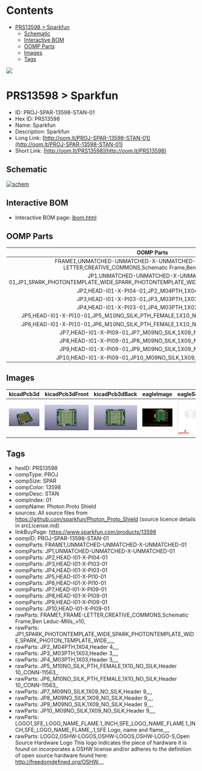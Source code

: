



Contents
========

* [PRS13598 > Sparkfun](#prs13598--sparkfun)
	* [Schematic](#schematic)
	* [Interactive BOM](#interactive-bom)
	* [OOMP Parts](#oomp-parts)
	* [Images](#images)
	* [Tags](#tags)
  
![][im]
# PRS13598 > Sparkfun

- ID: PROJ-SPAR-13598-STAN-01
- Hex ID: PRS13598
- Name: Sparkfun
- Description: Sparkfun
- Long Link: [http://oom.lt/PROJ-SPAR-13598-STAN-01](http://oom.lt/PROJ-SPAR-13598-STAN-01)
- Short Link: [http://oom.lt/PRS13598](http://oom.lt/PRS13598)

## Schematic
  
[![schem](eagleSchemImage.png)](eagleSchemImage.png)
## Interactive BOM

- Interactive BOM page: [ibom.html](https://htmlpreview.github.io/?https://github.com/oomlout/oomlout_OOMP_projects/blob/main/PROJ-SPAR-13598-STAN-01/kicad/bom/ibom.html)

## OOMP Parts
  

|OOMP Parts|
| :---: |
|FRAME1,UNMATCHED-UNMATCHED-X-UNMATCHED-01,FRAME1,,FRAME-LETTER,CREATIVE_COMMONS,Schematic Frame,Ben Leduc-Mills,,v10,|
|JP1,UNMATCHED-UNMATCHED-X-UNMATCHED-01,JP1,SPARK_PHOTONTEMPLATE_WIDE,SPARK_PHOTONTEMPLATE_WIDE,SPARK_PHOTON_TEMPLATE_WIDE,,,,,|
|JP2,HEAD-I01-X-PI04-01,JP2,,M04PTH,1X04,Header 4,,,,|
|JP3,HEAD-I01-X-PI03-01,JP3,,M03PTH,1X03,Header 3,,,,|
|JP4,HEAD-I01-X-PI03-01,JP4,,M03PTH,1X03,Header 3,,,,|
|JP5,HEAD-I01-X-PI10-01,JP5,,M10NO_SILK_PTH_FEMALE,1X10_NO_SILK,Header 10,,CONN-11563,,|
|JP6,HEAD-I01-X-PI10-01,JP6,,M10NO_SILK_PTH_FEMALE,1X10_NO_SILK,Header 10,,CONN-11563,,|
|JP7,HEAD-I01-X-PI09-01,JP7,,M09NO_SILK,1X09_NO_SILK,Header 9,,,,|
|JP8,HEAD-I01-X-PI09-01,JP8,,M09NO_SILK,1X09_NO_SILK,Header 9,,,,|
|JP9,HEAD-I01-X-PI09-01,JP9,,M09NO_SILK,1X09_NO_SILK,Header 9,,,,|
|JP10,HEAD-I01-X-PI09-01,JP10,,M09NO_SILK,1X09_NO_SILK,Header 9,,,,|

## Images
  
  

|kicadPcb3d|kicadPcb3dFront|kicadPcb3dBack|eagleImage|eagleSchemImage|
| :---: | :---: | :---: | :---: | :---: |
|[![kicadPcb3d](kicadPcb3d_140.png)](kicadPcb3d.png)|[![kicadPcb3dFront](kicadPcb3dFront_140.png)](kicadPcb3dFront.png)|[![kicadPcb3dBack](kicadPcb3dBack_140.png)](kicadPcb3dBack.png)|[![eagleImage](eagleImage_140.png)](eagleImage.png)|[![eagleSchemImage](eagleSchemImage_140.png)](eagleSchemImage.png)|

## Tags

- hexID: PRS13598
- oompType: PROJ
- oompSize: SPAR
- oompColor: 13598
- oompDesc: STAN
- oompIndex: 01
- oompName: Photon Proto Shield
- sources: All source files from https://github.com/sparkfun/Photon_Proto_Shield (source licence details in srcLicense.md)
- linkBuyPage: https://www.sparkfun.com/products/13598
- oompID: PROJ-SPAR-13598-STAN-01
- oompParts: FRAME1,UNMATCHED-UNMATCHED-X-UNMATCHED-01
- oompParts: JP1,UNMATCHED-UNMATCHED-X-UNMATCHED-01
- oompParts: JP2,HEAD-I01-X-PI04-01
- oompParts: JP3,HEAD-I01-X-PI03-01
- oompParts: JP4,HEAD-I01-X-PI03-01
- oompParts: JP5,HEAD-I01-X-PI10-01
- oompParts: JP6,HEAD-I01-X-PI10-01
- oompParts: JP7,HEAD-I01-X-PI09-01
- oompParts: JP8,HEAD-I01-X-PI09-01
- oompParts: JP9,HEAD-I01-X-PI09-01
- oompParts: JP10,HEAD-I01-X-PI09-01
- rawParts: FRAME1,,FRAME-LETTER,CREATIVE_COMMONS,Schematic Frame,Ben Leduc-Mills,,v10,
- rawParts: JP1,SPARK_PHOTONTEMPLATE_WIDE,SPARK_PHOTONTEMPLATE_WIDE,SPARK_PHOTON_TEMPLATE_WIDE,,,,,
- rawParts: JP2,,M04PTH,1X04,Header 4,,,,
- rawParts: JP3,,M03PTH,1X03,Header 3,,,,
- rawParts: JP4,,M03PTH,1X03,Header 3,,,,
- rawParts: JP5,,M10NO_SILK_PTH_FEMALE,1X10_NO_SILK,Header 10,,CONN-11563,,
- rawParts: JP6,,M10NO_SILK_PTH_FEMALE,1X10_NO_SILK,Header 10,,CONN-11563,,
- rawParts: JP7,,M09NO_SILK,1X09_NO_SILK,Header 9,,,,
- rawParts: JP8,,M09NO_SILK,1X09_NO_SILK,Header 9,,,,
- rawParts: JP9,,M09NO_SILK,1X09_NO_SILK,Header 9,,,,
- rawParts: JP10,,M09NO_SILK,1X09_NO_SILK,Header 9,,,,
- rawParts: LOGO1,SFE_LOGO_NAME_FLAME.1_INCH,SFE_LOGO_NAME_FLAME.1_INCH,SFE_LOGO_NAME_FLAME_.1,SFE Logo, name and flame,,,,
- rawParts: LOGO2,OSHW-LOGOS,OSHW-LOGOS,OSHW-LOGO-S,Open Source Hardware Logo This logo indicates the piece of hardware it is found on incorporates a OSHW license and/or adheres to the definition of open source hardware found here: http://freedomdefined.org/OSHW,,,,



[im]: kicadPcb3d_450.png
